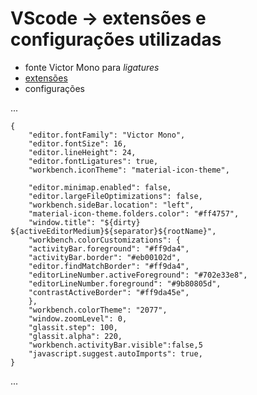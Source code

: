 # VScode -> extensões e configurações utilizadas

- fonte Victor Mono para *ligatures*
- [extensões](https://github.com/Guizanin/visualcode/tree/master/extensoes)
- configurações

...

    {
        "editor.fontFamily": "Victor Mono",
        "editor.fontSize": 16,
        "editor.lineHeight": 24,
        "editor.fontLigatures": true,
        "workbench.iconTheme": "material-icon-theme",
        
        "editor.minimap.enabled": false,
        "editor.largeFileOptimizations": false,
        "workbench.sideBar.location": "left",
        "material-icon-theme.folders.color": "#ff4757", 
        "window.title": "${dirty} ${activeEditorMedium}${separator}${rootName}",
        "workbench.colorCustomizations": {
        "activityBar.foreground": "#ff9da4",    
        "activityBar.border": "#eb00102d",
        "editor.findMatchBorder": "#ff9da4",
        "editorLineNumber.activeForeground": "#702e33e8",
        "editorLineNumber.foreground": "#9b80805d",
        "contrastActiveBorder": "#ff9da45e",
        },
        "workbench.colorTheme": "2077",
        "window.zoomLevel": 0,
        "glassit.step": 100,
        "glassit.alpha": 220,
        "workbench.activityBar.visible":false,5
        "javascript.suggest.autoImports": true, 
    }

...
